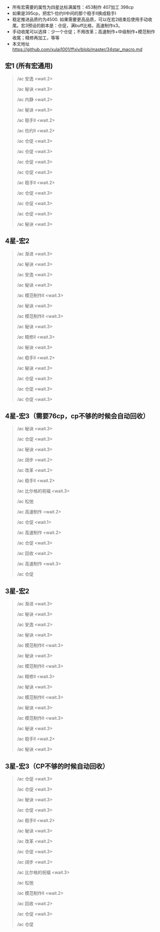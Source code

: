 - 所有宏需要的属性为四星达标满属性：453制作 407加工 398cp- 如果是395cp，把宏1-俭约II中间的那个稳手II换成稳手I- 稳定推进品质约为4500. 如果需要更高品质，可以在宏2结束后使用手动收尾。宏3预设的剧本是：仓促，满buff比格，高速制作x3。- 手动收尾可以选择：少一个仓促；不用改革；高速制作+中级制作+模范制作收尾；精修再加工，等等- 本文地址 https://github.com/xulai1001/ffxiv/blob/master/34star_macro.md宏1 (所有宏通用)---------> /ac 安逸 &lt;wait.2&gt;>> /ac 秘诀 &lt;wait.3&gt;>> /ac 内静 &lt;wait.2&gt;>> /ac 秘诀 &lt;wait.3&gt;>> /ac 稳手II &lt;wait.2&gt;>> /ac 俭约II &lt;wait.2&gt;>> /ac 仓促 &lt;wait.3&gt;>> /ac 仓促 &lt;wait.3&gt;>> /ac 仓促 &lt;wait.3&gt;>> /ac 仓促 &lt;wait.3&gt;>> /ac 稳手II &lt;wait.2&gt;>> /ac 仓促 &lt;wait.3&gt;>> /ac 仓促 &lt;wait.3&gt;>> /ac 仓促 &lt;wait.3&gt;>> /ac 秘诀 &lt;wait.3&gt;4星-宏2---------> /ac 渐进 &lt;wait.3&gt;>> /ac 秘诀 &lt;wait.3&gt;>> /ac 安逸 &lt;wait.2&gt;>> /ac 秘诀 &lt;wait.3&gt;>> /ac 模范制作II &lt;wait.3&gt;>> /ac 秘诀 &lt;wait.3&gt;>> /ac 模范制作II &lt;wait.3&gt;>> /ac 秘诀 &lt;wait.3&gt;>> /ac 精修II &lt;wait.3&gt;>> /ac 秘诀 &lt;wait.3&gt;>> /ac 稳手II &lt;wait.2&gt;>> /ac 秘诀 &lt;wait.3&gt;>> /ac 仓促 &lt;wait.3&gt;>> /ac 仓促 &lt;wait.3&gt;>> /ac 仓促 &lt;wait.3&gt;4星-宏3（需要76cp，cp不够的时候会自动回收）---------> /ac 秘诀 &lt;wait.3&gt;>> /ac 仓促 &lt;wait.3&gt;>> /ac 秘诀 &lt;wait.3&gt;>> /ac 阔步 &lt;wait.2&gt;>> /ac 改革 &lt;wait.2&gt;>> /ac 稳手II &lt;wait.2&gt;>> /ac 比尔格的祝福 &lt;wait.3&gt;>> /ac 松弛>> /ac 高速制作 &lt;wait.2&gt;>> /ac 仓促 &lt;wait.1&gt;>> /ac 高速制作 &lt;wait.2&gt;>> /ac 仓促 &lt;wait.3&gt;>> /ac 回收 &lt;wait.2&gt;>> /ac 高速制作 &lt;wait.3&gt;>> /ac 仓促3星-宏2---------> /ac 渐进 &lt;wait.3&gt;>> /ac 秘诀 &lt;wait.3&gt;>> /ac 安逸 &lt;wait.2&gt;>> /ac 秘诀 &lt;wait.3&gt;>> /ac 模范制作II &lt;wait.3&gt;>> /ac 秘诀 &lt;wait.3&gt;>> /ac 模范制作II &lt;wait.3&gt;>> /ac 精修II &lt;wait.3&gt;>> /ac 秘诀 &lt;wait.3&gt;>> /ac 模范制作II &lt;wait.3&gt;>> /ac 秘诀 &lt;wait.3&gt;>> /ac 模范制作II &lt;wait.3&gt;>> /ac 秘诀 &lt;wait.3&gt;>> /ac 稳手II &lt;wait.2&gt;>> /ac 秘诀 &lt;wait.3&gt;3星-宏3（CP不够的时候自动回收）---------> /ac 仓促 &lt;wait.3&gt;>> /ac 仓促 &lt;wait.3&gt;>> /ac 秘诀 &lt;wait.3&gt;>> /ac 仓促 &lt;wait.3&gt;>> /ac 稳手II &lt;wait.2&gt;>> /ac 秘诀 &lt;wait.3&gt;>> /ac 改革 &lt;wait.2&gt;>> /ac 仓促 &lt;wait.3&gt;>> /ac 阔步 &lt;wait.2&gt;>> /ac 比尔格的祝福 &lt;wait.3&gt;>> /ac 松弛>> /ac 模范制作II &lt;wait.2&gt;>> /ac 回收 &lt;wait.2&gt;>> /ac 仓促 &lt;wait.3&gt;>> /ac 仓促